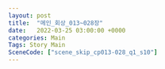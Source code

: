 ```yaml
---
layout: post
title:  "메인_회상_013~028장"
date:   2022-03-25 03:00:00 +0000
categories: Main
Tags: Story Main
SceneCode: ["scene_skip_cp013-028_q1_s10"]
---
```

